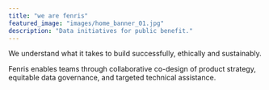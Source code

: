 ```yaml
---
title: "we are fenris"
featured_image: "images/home_banner_01.jpg"
description: "Data initiatives for public benefit."
---
```


We understand what it takes to build successfully, ethically and sustainably. 

Fenris enables teams through collaborative co-design of product strategy, equitable data governance, and targeted technical assistance.
